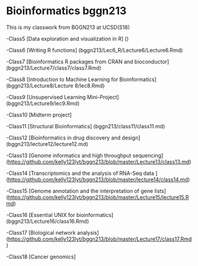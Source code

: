 # Bioinformatics bggn213

This is my classwork from BGGN213 at UCSD(S18)

-Class5 [Data exploration and visualization in R] ()

-Class6 [Writing R functions] (bggn213/Lec6_R/Lecture6/Lecture6.Rmd)

-Class7 [Bioinformatics R packages from CRAN and bioconductor] (bggn213/Lecture7/class7/class7.Rmd)

-Class8 [Introduction to Machine Learning for Bioinformatics] (bggn213/Lecture8/Lecture 8/lec8.Rmd)

-Class9 [Unsupervised Learning Mini-Project] (bggn213/Lecture9/lec9.Rmd)

-Class10 [Midterm project]

-Class11 [Structural Bioinformatics] (bggn213/class11/class11.md)

-Class12 [Bioinformatics in drug discovery and design] (bggn213/lecture12/lecture12.md)

-Class13 [Genome informatics and high throughput sequencing] (https://github.com/kelly123lyt/bggn213/blob/master/Lecture13/class13.md)

-Class14 [Transcriptomics and the analysis of RNA-Seq data ] (https://github.com/kelly123lyt/bggn213/blob/master/lecture14/class14.md)

-Class15 [Genome annotation and the interpretation of gene lists] (https://github.com/kelly123lyt/bggn213/blob/master/Lecture15/lecture15.Rmd)

-Class16 [Essential UNIX for bioinformatics] (bggn213/Lecture16/class16.Rmd)

-Class17 [Biological network analysis] (https://github.com/kelly123lyt/bggn213/blob/master/Lecture17/class17.Rmd)

-Class18 [Cancer genomics]

